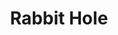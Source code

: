 ---
layout: productions
title: Rabbit Hole
year: 2011
image: 
image_credit: 
image_alt:
image_caption:
category: 
details:
  Theatre: Theatre Jacksonville
cast:
  Howie: Michael Lipp
crew:
external_links:
---